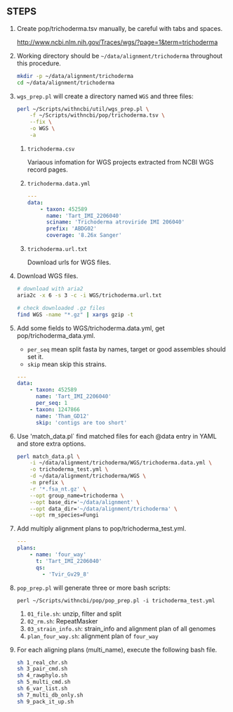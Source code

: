 ## STEPS

1. Create pop/trichoderma.tsv manually, be careful with tabs and spaces.

    http://www.ncbi.nlm.nih.gov/Traces/wgs/?page=1&term=trichoderma

2. Working directory should be `~/data/alignment/trichoderma` throughout this procedure.

    ```bash
    mkdir -p ~/data/alignment/trichoderma
    cd ~/data/alignment/trichoderma
    ```

3. `wgs_prep.pl` will create a directory named `WGS` and three files:

    ```bash
    perl ~/Scripts/withncbi/util/wgs_prep.pl \
        -f ~/Scripts/withncbi/pop/trichoderma.tsv \
        --fix \
        -o WGS \
        -a
    ```

    1. `trichoderma.csv`
    
        Variaous infomation for WGS projects extracted from NCBI WGS record pages.
    
    2. `trichoderma.data.yml`
    
        ```yaml
        ---
        data:
            - taxon: 452589
              name: 'Tart_IMI_2206040'
              sciname: 'Trichoderma atroviride IMI 206040'
              prefix: 'ABDG02'
              coverage: '8.26x Sanger'
        ```
        
    3. `trichoderma.url.txt`
    
        Download urls for WGS files.

4. Download WGS files.

    ```bash
    # download with aria2
    aria2c -x 6 -s 3 -c -i WGS/trichoderma.url.txt
    
    # check downloaded .gz files
    find WGS -name "*.gz" | xargs gzip -t 
    ```

5. Add some fields to WGS/trichoderma.data.yml, get pop/trichoderma_data.yml.

    * `per_seq` mean split fasta by names, target or good assembles should set it.
    * `skip` mean skip this strains.

    ```yaml
    ---
    data:
        - taxon: 452589
          name: 'Tart_IMI_2206040'
          per_seq: 1
        - taxon: 1247866
          name: 'Tham_GD12'
          skip: 'contigs are too short'
    ```

6. Use 'match_data.pl` find matched files for each @data entry in YAML and store extra options.

    ```bash
    perl match_data.pl \
        -i ~/data/alignment/trichoderma/WGS/trichoderma.data.yml \
        -o trichoderma_test.yml \
        -d ~/data/alignment/trichoderma/WGS \
        -m prefix \
        -r '*.fsa_nt.gz' \
        --opt group_name=trichoderma \
        --opt base_dir='~/data/alignment' \
        --opt data_dir='~/data/alignment/trichoderma' \
        --opt rm_species=Fungi    
    ```

7. Add multiply alignment plans to pop/trichoderma_test.yml.

    ```yaml
    ---
    plans:
        - name: 'four_way'
          t: 'Tart_IMI_2206040'
          qs:
            - 'Tvir_Gv29_8'

    ```


8. `pop_prep.pl` will generate three or more bash scripts:

    `perl ~/Scripts/withncbi/pop/pop_prep.pl -i trichoderma_test.yml`
    
    1. `01_file.sh`: unzip, filter and split
    2. `02_rm.sh`: RepeatMasker
    3. `03_strain_info.sh`: strain_info and alignment plan of all genomes
    4. `plan_four_way.sh`: alignment plan of `four_way`

9. For each aligning plans (multi_name), execute the following bash file.

    ```bash
    sh 1_real_chr.sh
    sh 3_pair_cmd.sh
    sh 4_rawphylo.sh
    sh 5_multi_cmd.sh
    sh 6_var_list.sh
    sh 7_multi_db_only.sh
    sh 9_pack_it_up.sh
    ```
